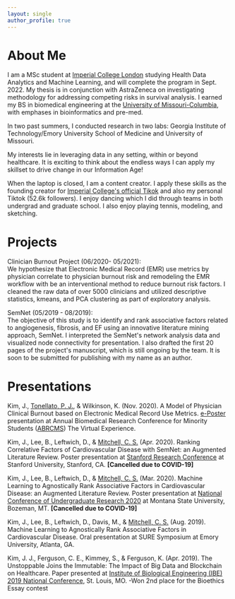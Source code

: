 ```yaml
---
layout: single
author_profile: true
---
```


# About Me

I am a MSc student at [Imperial College London](https://www.imperial.ac.uk/) studying Health Data Analytics and Machine Learning, and will complete the program in Sept. 2022. My thesis is in conjunction with AstraZeneca on investigating methodology for addressing competing risks in survival analysis. I earned my BS in biomedical engineering at the [University of Missouri-Columbia](https://missouri.edu/), with emphases in bioinformatics and pre-med. 

In two past summers, I conducted research in two labs: Georgia Institute of Technology/Emory University School of Medicine and University of Missouri. 

My interests lie in leveraging data in any setting, within or beyond healthcare. It is exciting to think about the endless ways I can apply my skillset to drive change in our Information Age!

When the laptop is closed, I am a content creator. I apply these skills as the founding creator for [Imperial College's official Tikok](https://www.tiktok.com/@imperialcollege) and also my personal Tiktok (52.6k followers). I enjoy dancing which I did through teams in both undergrad and graduate school. I also enjoy playing tennis, modeling, and sketching. 

# Projects 
Clinician Burnout Project (06/2020- 05/2021):  
We hypothesize that Electronic Medical Record (EMR) use metrics by physician correlate to physician burnout risk and remodeling the EMR workflow with be an interventional method to reduce burnout risk factors. I cleaned the raw data of over 5000 clinicians and utilized descriptive statistics, kmeans, and PCA clustering as part of exploratory analysis.

SemNet (05/2019 - 08/2019):  
The objective of this study is to identify and rank associative factors related to angiogenesis, fibrosis, and EF using an innovative literature mining approach, SemNet. I interpreted the SemNet's network analysis data and visualized node connectivity for presentation. I also drafted the first 20 pages of the project's manuscript, which is still ongoing by the team. It is soon to be submitted for publishing with my name as an author.

# Presentations
Kim, J., [Tonellato, P. J.](https://scholar.google.com/citations?user=G56I1_sAAAAJ&hl=en&oi=ao), & Wilkinson, K. (Nov. 2020). A Model of Physician Clinical Burnout based on Electronic Medical Record Use Metrics. [e-Poster](https://cattendee.abstractsonline.com/meeting/9244/Presentation/2962) presentation at Annual Biomedical Research Conference for Minority Students ([ABRCMS](https://www.abrcms.org/)) The Virtual Experience. 

Kim, J., Lee, B., Leftwich, D., & [Mitchell, C. S.](https://scholar.google.com/citations?user=FpxAYrgAAAAJ&hl=en&oi=ao) (Apr. 2020). Ranking Correlative Factors of Cardiovascular Disease with SemNet: an Augmented Literature Review. Poster presentation at [Stanford Research Conference](https://sura.sites.stanford.edu/stanford-research-conference) at Stanford University, Stanford, CA. **[Cancelled due to COVID-19]**

Kim, J., Lee, B., Leftwich, D., & [Mitchell, C. S.](https://scholar.google.com/citations?user=FpxAYrgAAAAJ&hl=en&oi=ao) (Mar. 2020). Machine Learning to Agnostically Rank Associative Factors in Cardiovascular Disease: an Augmented Literature Review. Poster presentation at [National Conference of Undergraduate Research 2020](http://www.cur.org/what/events/students/ncur/2020/) at Montana State University, Bozeman, MT. **[Cancelled due to COVID-19]**

Kim, J., Lee, B., Leftwich, D., Davis, M., & [Mitchell, C. S.](https://scholar.google.com/citations?user=FpxAYrgAAAAJ&hl=en&oi=ao) (Aug. 2019). Machine Learning to Agnostically Rank Associative Factors in Cardiovascular Disease. Oral presentation at SURE Symposium at Emory University, Atlanta, GA.

Kim, J. J., Ferguson, C. E., Kimmey, S., & Ferguson, K. (Apr. 2019). The Unstoppable Joins the Immutable: The Impact of Big Data and Blockchain on Healthcare. Paper presented at [Institute of Biological Engineering (IBE) 2019 National Conference](http://www.ibe.org/), St. Louis, MO.
  -Won 2nd place for the Bioethics Essay contest
